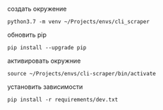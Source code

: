создать окружение
```shell script
python3.7 -m venv ~/Projects/envs/cli_scraper
```

обновить pip
```shell script
pip install --upgrade pip
```

активировать окружние
```shell script
source ~/Projects/envs/cli-scraper/bin/activate
```

установить зависимости
```shell script
pip install -r requirements/dev.txt
```
